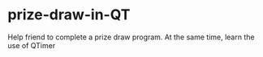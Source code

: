 # prize-draw-in-QT
Help friend to complete a prize draw program. At the same time, learn the use of QTimer

